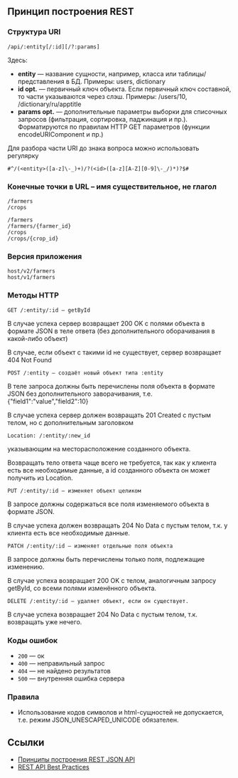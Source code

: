 ## Принцип построения REST

### Структура URI
```
/api/:entity[/:id][/?:params]
```

Здесь:
- **entity** — название сущности, например, класса или таблицы/представления в БД. Примеры: users, dictionary
- **id opt.** — первичный ключ объекта. Если первичный ключ составной, то части указываются через слэш. Примеры: /users/10, /dictionary/ru/apptitle
- **params opt.** — дополнительные параметры выборки для списочных запросов (фильтрация, сортировка, паджинация и пр.). Форматируются по правилам HTTP GET параметров (функции encodeURIComponent и пр.)

Для разбора части URI до знака вопроса можно использовать регулярку
```
#^/(<entity>([a-z]\-_)+)/?(<id>([a-z][A-Z][0-9]\-_/)*)?$#
```

###  Конечные точки в URL – имя существительное, не глагол
```
/farmers
/crops
```
```
/farmers
/farmers/{farmer_id}
/crops
/crops/{crop_id}
```

###  Версия приложения
```
host/v2/farmers
host/v1/farmers
```

### Методы HTTP
```
GET /:entity/:id — getById
```
В случае успеха сервер возвращает 200 OK с полями объекта в формате JSON в теле ответа (без дополнительного оборачивания в какой-либо объект)

В случае, если объект с такими id не существует, сервер возвращает 404 Not Found

```
POST /:entity — создаёт новый объект типа :entity
```
В теле запроса должны быть перечислены поля объекта в формате JSON без дополнительного заворачивания, т.е. {"field1":"value","field2":10}

В случае успеха сервер должен возвращать 201 Created с пустым телом, но с дополнительным заголовком
```
Location: /:entity/:new_id
```
указывающим на месторасположение созданного объекта.

Возвращать тело ответа чаще всего не требуется, так как у клиента есть все необходимые данные, а id созданного объекта он может получить из Location.

```
PUT /:entity/:id — изменяет объект целиком
```
В запросе должны содержаться все поля изменяемого объекта в формате JSON.

В случае успеха должен возвращать 204 No Data с пустым телом, т.к. у клиента есть все необходимые данные.

```
PATCH /:entity/:id — изменяет отдельные поля объекта
```
В запросе должны быть перечислены только поля, подлежащие изменению.

В случае успеха возвращает 200 OK с телом, аналогичным запросу getById, со всеми полями изменённого объекта.

```
DELETE /:entity/:id — удаляет объект, если он существует.
```
В случае успеха возвращает 204 No Data с пустым телом, т.к. возвращать уже нечего.

### Коды ошибок
- ```200``` — ок
- ```400``` — неправильный запрос
- ```404``` — не найдено результатов
- ```500``` — внутренняя ошибка сервера

### Правила
- Использование кодов символов и html-сущностей не допускается, т.е. режим JSON_UNESCAPED_UNICODE обязателен. 

## Ссылки
- [Принципы построения REST JSON API](https://habr.com/en/post/447322/)
- [REST API Best Practices](https://habr.com/en/post/351890/)
